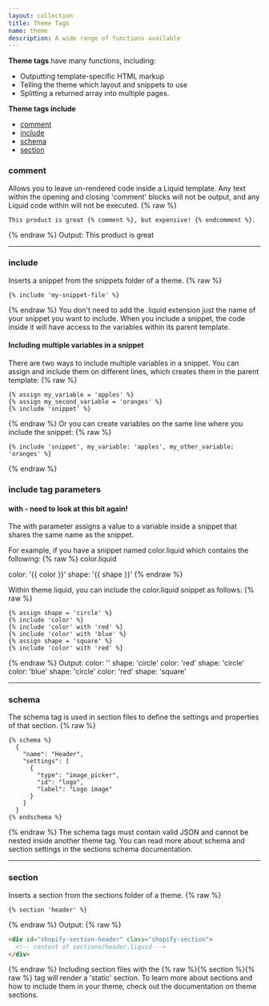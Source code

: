 ```yaml
---
layout: collection
title: Theme Tags
name: theme
description: A wide range of functions available
---
```


**Theme tags** have many functions, including:

* Outputting template-specific HTML markup
* Telling the theme which layout and snippets to use
* Splitting a returned array into multiple pages.

**Theme tags include**
* [comment](#comment)
* [include](#include)
* [schema](#shcema)
* [section](#section)

<a name="comment"></a>
### comment 
Allows you to leave un-rendered code inside a Liquid template. Any text within the opening and closing 'comment' blocks will not be output, and any Liquid code within will not be executed.
{% raw %}
```
This product is great {% comment %}, but expensive! {% endcomment %}.
```
{% endraw %}
Output: This product is great

---

<a name="include"></a>
### include 
Inserts a snippet from the snippets folder of a theme.
{% raw %}
```
{% include 'my-snippet-file' %}
```
{% endraw %}
You don't need to add the .liquid extension just the name of your snippet you want to include. When you include a snippet, the code inside it will have access to the variables within its parent template.

#### Including multiple variables in a snippet
There are two ways to include multiple variables in a snippet. You can assign and include them on different lines, which creates them in the parent template:
{% raw %}
```
{% assign my_variable = 'apples' %}
{% assign my_second_variable = 'oranges' %}
{% include 'snippet' %}
```
{% endraw %}
Or you can create variables on the same line where you include the snippet:
{% raw %}
```
{% include 'snippet', my_variable: 'apples', my_other_variable: 'oranges' %}
```
{% endraw %}

### include tag parameters

#### with - need to look at this bit again!
The with parameter assigns a value to a variable inside a snippet that shares the same name as the snippet.

For example, if you have a snippet named color.liquid which contains the following:
{% raw %}
color.liquid

color: '{{ color }}'
shape: '{{ shape }}'
{% endraw %}

Within theme.liquid, you can include the color.liquid snippet as follows:
{% raw %}
```
{% assign shape = 'circle' %}
{% include 'color' %}
{% include 'color' with 'red' %}
{% include 'color' with 'blue' %}
{% assign shape = 'square' %}
{% include 'color' with 'red' %}
```
{% endraw %}
Output:
color: '' shape: 'circle'
color: 'red' shape: 'circle'
color: 'blue' shape: 'circle'
color: 'red' shape: 'square'

---

<a name="schema"></a>
### schema 
The schema tag is used in section files to define the settings and properties of that section.
{% raw %}
```
{% schema %}
  {
    "name": "Header",
    "settings": [
      {
        "type": "image_picker",
        "id": "logo",
        "label": "Logo image"
      }
    ]
  }
{% endschema %}
```
{% endraw %}
The schema tags must contain valid JSON and cannot be nested inside another theme tag. You can read more about schema and section settings in the sections schema documentation.

---

<a name="section"></a>
### section 
Inserts a section from the sections folder of a theme.
{% raw %}
```
{% section 'header' %}
```
{% endraw %}
Output:
{% raw %}
``` html
<div id="shopify-section-header" class="shopify-section">
  <!-- content of sections/header.liquid -->
</div>
```
{% endraw %}
Including section files with the {% raw %}{% section %}{% raw %} tag will render a 'static' section. To learn more about sections and how to include them in your theme, check out the documentation on theme sections.
